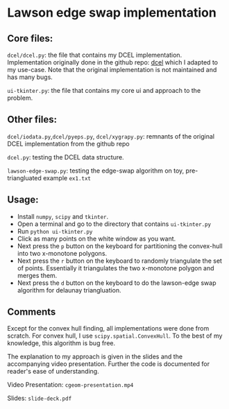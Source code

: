 # Lawson edge swap implementation 

## Core files:
```dcel/dcel.py```: the file that contains my DCEL implementation. Implementation originally done in the github repo: [dcel](https://github.com/anglyan/dcel) which I adapted to my use-case.
Note that the original implementation is not maintained and has many bugs. 

```ui-tkinter.py```: the file that contains my core ui and approach to the problem. 

## Other files:
```dcel/iodata.py```,```dcel/pyeps.py```, ```dcel/xygrapy.py```: remnants of the original DCEL implementation from the github repo

```dcel.py```: testing the DCEL data structure.

```lawson-edge-swap.py```: testing the edge-swap algorithm on toy, pre-triangluated example ```ex1.txt```

## Usage:
* Install ```numpy```, ```scipy``` and ```tkinter```.
* Open a terminal and go to the directory that contains ```ui-tkinter.py```
* Run ```python ui-tkinter.py```
* Click as many points on the white window as you want. 
* Next press the ```p``` button on the keyboard for partitioning the convex-hull into two x-monotone polygons.
* Next press the ```r``` button on the keyboard to randomly triangulate the set of points. Essentially it triangulates the two x-monotone polygon and merges them.
* Next press the ```d``` button on the keyboard to do the lawson-edge swap algorithm for delaunay triangluation. 

## Comments
Except for the convex hull finding, all implementations were done from scratch. For convex hull, I use ```scipy.spatial.ConvexHull```.
To the best of my knowledge, this algorithm is bug free.

The explanation to my approach is given in the slides and the accompanying video presentation. Further the code is documented for reader's ease of understanding.

Video Presentation: ```cgeom-presentation.mp4```

Slides: ```slide-deck.pdf```
